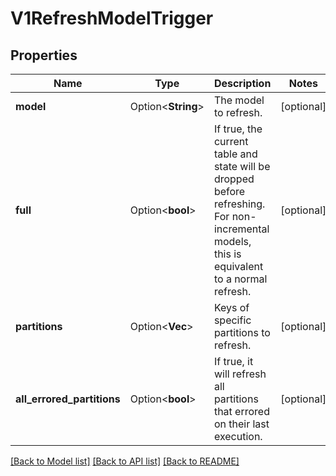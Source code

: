 # V1RefreshModelTrigger

## Properties

Name | Type | Description | Notes
------------ | ------------- | ------------- | -------------
**model** | Option<**String**> | The model to refresh. | [optional]
**full** | Option<**bool**> | If true, the current table and state will be dropped before refreshing. For non-incremental models, this is equivalent to a normal refresh. | [optional]
**partitions** | Option<**Vec<String>**> | Keys of specific partitions to refresh. | [optional]
**all_errored_partitions** | Option<**bool**> | If true, it will refresh all partitions that errored on their last execution. | [optional]

[[Back to Model list]](../README.md#documentation-for-models) [[Back to API list]](../README.md#documentation-for-api-endpoints) [[Back to README]](../README.md)


